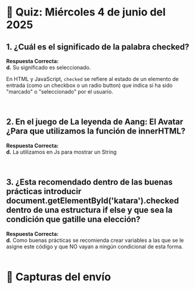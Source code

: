# 📝 Quiz: Miércoles 4 de junio del 2025

## 1. ¿Cuál es el significado de la palabra checked?

**Respuesta Correcta:** <br>
**d.** Su significado es seleccionado. <br>

En HTML y JavaScript, `checked` se refiere al estado de un elemento de entrada (como un checkbox o un radio button) que indica si ha sido "marcado" o "seleccionado" por el usuario.

<br>

## 2. En el juego de La leyenda de Aang: El Avatar ¿Para que utilizamos la función de innerHTML?

**Respuesta Correcta:** <br>
**d.** La utilizamos en Js para mostrar un String

<br>

## 3. ¿Esta recomendado dentro de las buenas prácticas introducir document.getElementById('katara').checked dentro de una estructura if else y que sea la condición que gatille una elección?

**Respuesta Correcta:** <br>
**d.** Como buenas prácticas se recomienda crear variables a las que se le asigne este código y que NO vayan a ningún condicional de esta forma. <br><br>

# 📸 Capturas  del envío

